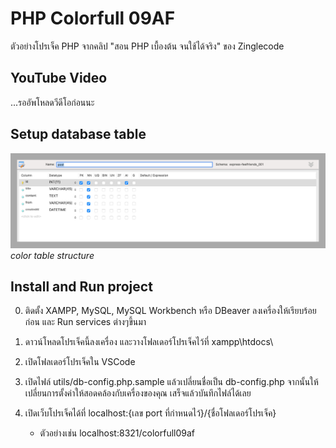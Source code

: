 # PHP Colorfull 09AF

ตัวอย่างโปรเจ็ค PHP จากคลิป "สอน PHP เบื้องต้น จนใช้ได้จริง" ของ Zinglecode


## YouTube Video

...รออัพโหลดวีดีโอก่อนนะ


## Setup database table

![color table structure](https://raw.githubusercontent.com/potchangelo/express-feelfriends/main/snapshots/db-table-post-structure.jpg "color table structure")
*color table structure*


## Install and Run project

0. ติดตั้ง XAMPP, MySQL, MySQL Workbench หรือ DBeaver ลงเครื่องให้เรียบร้อยก่อน และ Run services ต่างๆขึ้นมา

1. ดาวน์โหลดโปรเจ็คนี้ลงเครื่อง และวางโฟลเดอร์โปรเจ็คไว้ที่ xampp\htdocs\

2. เปิดโฟลเดอร์โปรเจ็คใน VSCode

3. เปิดไฟล์ utils/db-config.php.sample แล้วเปลี่ยนชื่อเป็น db-config.php จากนั้นให้เปลี่ยนการตั้งค่าให้สอดคล้องกับเครื่องของคุณ เสร็จแล้วบันทึกไฟล์ได้เลย

4. เปิดเว็บโปรเจ็คได้ที่ localhost:{เลข port ที่กำหนดไว้}/{ชื่อโฟลเดอร์โปรเจ็ค}

    - ตัวอย่างเช่น localhost:8321/colorfull09af
